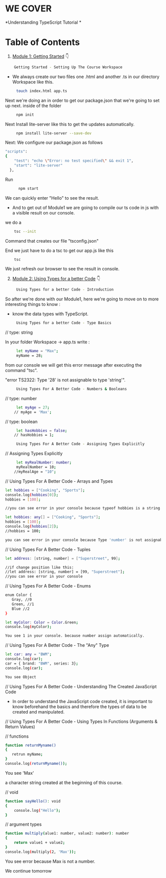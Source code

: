 # WE COVER

*Understanding TypeScript Tutorial *

# Table of Contents


1. [Module 1: Getting Started]() 👇

	 
 ```bash
	 Getting Started - Setting Up The Course Workspace
```

- We always create our two files one .html and another .ts
in our directory Workspace like this.

```bash
	 touch index.html app.ts
```

Next we're doing an in order to get our package.json that we're going to set up next.
inside of the folder

```bash
	 npm init
```

Next Install lite-server like this to get the updates automatically.

```bash
	 npm install lite-server --save-dev
```


Next: We configure our package.json as follows

```bash
"scripts": 
{
    "test": "echo \"Error: no test specified\" && exit 1",
    "start": "lite-server"
  },
```


Run 

```bash
	  npm start
```

We can quickly enter "Hello" to see the result.


- And to get out of Module1 we are going to compile our ts code in js with a visible result on our console.


we do a

```bash
	tsc --init 
```

Command that creates our file "tsconfig.json"


End we just have to do a tsc to get our app.js like this

```bash
	tsc
```

We just refresh our browser to see the result in console.

2. [Module 2: Using Types for a better Code]() 👇


	 
```bash
	 Using Types for a better Code - Introduction
```

So after we're done with our Module1, here we're going to move on to more interesting things to know : 

- know the data types with TypeScript.


```bash
	 Using Types for a better Code - Type Basics
```

// type: string 

In your folder Workspace -> app.ts write :

```bash
	 let myName = "Max";
	 myName = 28;
```

from our console we will get this error message after executing the command "tsc".

"error TS2322: Type '28' is not assignable to type 'string'".


```bash
	 Using Types For A Better Code - Numbers & Booleans
```

// type: number

```bash
	 let myAge = 27;
	// myAge = 'Max';
```

// type: boolean

```bash
	 let hasHobbies = false;
	// hasHobbies = 1;
```

```bash
	 Using Types For A Better Code - Assigning Types Explicitly
```

// Assigning Types Explicitly

```bash
	 let myRealNumber: number;
	 myRealNumber = 10;
	//myRealAge = "10";
```

// Using Types For A Better Code - Arrays and Types


```bash
let hobbies = ["Cooking", "Sports"];
console.log(hobbies[0]);
hobbies = [100];

//you can see error in your console because typeof hobbies is a string. but if i change like this :

let hobbies: any[] = ["Cooking", "Sports"];
hobbies = [100];
console.log(hobbies[2]);
//hobbies = 100;

you can see error in your console because Type 'number' is not assignable to type 'any[]'.
```


// Using Types For A Better Code - Tuples

```bash
let address: [string, number] = ["Superstreet", 99];

//if change position like this:
//let address: [string, number] = [99, "Superstreet"];
//you can see error in your console
```

// Using Types For A Better Code - Enums

 ```bash
 enum Color {
 	Gray, //0
 	Green, //1
 	Blue //2
 }

 let myColor: Color = Color.Green;
 console.log(myColor);

 You see 1 in your console. because number assign automatically.
```


// Using Types For A Better Code - The "Any" Type

 ```bash
 let car: any = "BWM";
 console.log(car);
 car = { brand: "BWM", series: 3};
 console.log(car);

 You see Object
```

// Using Types For A Better Code - Understanding The Created JavaScript Code

- In order to understand the JavaScript code created, it is important to know beforehand the basics and therefore the types of data to be created and manipulated.


// Using Types For A Better Code - Using Types In Functions (Arguments & Return Values)

// functions

 ```bash
function returnMyname()
{
	retrun myName;
}
console.log(returnMyname());
```

You see 'Max'

a character string created at the beginning of this course.

// void

```bash
function sayHello(): void 
{
	console.log("Hello");	
}
```

// argument types

```bash
function multiply(alue1: number, value2: number): number 
{
	return value1 + value2;	
}
console.log(multiply(2, 'Max'));
```
You see error because Max is not a number.

We continue tomorrow